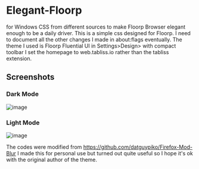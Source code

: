 # Elegant-Floorp 
for Windows
CSS from different sources to make Floorp Browser elegant enough to be a daily driver.
This is a simple css designed for Floorp.
I need to document all the other changes I made in about:flags eventually.
The theme I used is Floorp Fluential UI in Settings>Design> with compact toolbar
I set the homepage to web.tabliss.io rather than the tabliss extension.
## Screenshots
### Dark Mode
![image](https://github.com/user-attachments/assets/09790d43-f390-4cda-90b7-20b1e40e90ec)

### Light Mode
![image](https://github.com/user-attachments/assets/4126c559-8b82-4ce0-b33f-e15327294572)

The codes were modified from https://github.com/datguypiko/Firefox-Mod-Blur
I made this for personal use but turned out quite useful so I hope it's ok with the original author of the theme.

